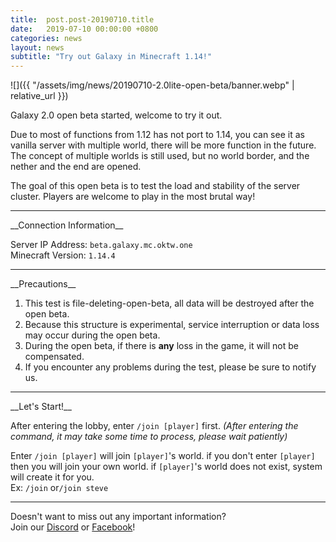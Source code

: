```yaml
---
title:  post.post-20190710.title
date:   2019-07-10 00:00:00 +0800
categories: news
layout: news
subtitle: "Try out Galaxy in Minecraft 1.14!"
---
```


![]({{ "/assets/img/news/20190710-2.0lite-open-beta/banner.webp" | relative_url }})

Galaxy 2.0 open beta started, welcome to try it out.  

Due to most of functions from 1.12 has not port to 1.14, you can see it as vanilla server with multiple world, there will be more function in the future.  
The concept of multiple worlds is still used, but no world border, and the nether and the end are opened.

The goal of this open beta is to test the load and stability of the server cluster. Players are welcome to play in the most brutal way!

<hr class="sub">
__Connection Information__

Server IP Address: `beta.galaxy.mc.oktw.one`  
Minecraft Version: `1.14.4`

<hr class="sub">
__Precautions__

1. This test is file-deleting-open-beta, all data will be destroyed after the open beta.
2. Because this structure is experimental, service interruption or data loss may occur during the open beta.
3. During the open beta, if there is **any** loss in the game, it will not be compensated.
4. If you encounter any problems during the test, please be sure to notify us.  

<hr class="sub">
__Let's Start!__

After entering the lobby, enter `/join [player]` first. *(After entering the command, it may take some time to process, please wait patiently)*

Enter `/join [player]` will join `[player]`'s world. if you don't enter `[player]` then you will join your own world. if `[player]`'s world does not exist, system will create it for you.  
Ex: `/join` or`/join steve`

<hr class="sub">

Doesn't want to miss out any important information?  
Join our [Discord](https://discord.gg/E74tcJC) or [Facebook](https://www.facebook.com/oktw.mc)!
